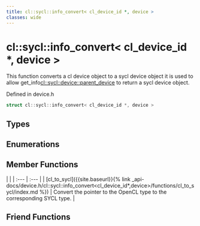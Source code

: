```yaml
---
title: cl::sycl::info_convert< cl_device_id *, device >
classes: wide
---
```

# cl::sycl::info_convert< cl_device_id *, device >

This function converts a cl device object to a sycl device object it is used to allow get_info<cl::sycl::device::parent_device> to return a sycl device object. 

Defined in device.h

```cpp
struct cl::sycl::info_convert< cl_device_id *, device >
```

## Types

## Enumerations

## Member Functions

   |   |
| :--- | :--- |
| [cl_to_sycl]({{site.baseurl}}{% link _api-docs/device.h/cl::sycl::info_convert<cl_device_id*,device>/functions/cl_to_sycl/index.md %}) | Convert the pointer to the OpenCL type to the corresponding SYCL type.  |


## Friend Functions

